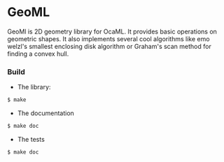 # GeoML

GeoMl is 2D geometry library for OcaML. 
It provides basic operations on geometric shapes. It also implements several cool algorithms like emo welzl's smallest enclosing disk algorithm or Graham's scan method for finding a convex hull.

### Build 
- The library: 
```sh
$ make
```
- The documentation 
```sh
$ make doc 
```
- The tests 
```sh
$ make doc 
```